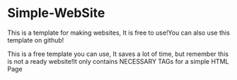 # Simple-WebSite
This is a template for making websites, It is free to use!You can also use this template on github!

This is a free template you can use, It saves a lot of time, but remember this is not a ready website!It only contains NECESSARY TAGs for a simple HTML Page
